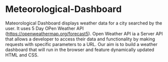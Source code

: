 # Meteorological-Dashboard

Mateorological Dashboard displays weather data for a city searched by the user. It uses 5 Day OPen Weather API (https://openweathermap.org/forecast5). Open Weather API ia a Server API that allows a developer to access their data and functionality by making requests with specific parameters to a URL. Our aim is to build a weather dashboard that will run in the browser and feature dynamically updated HTML and CSS.
